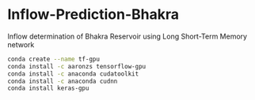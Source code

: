 # Inflow-Prediction-Bhakra
Inflow determination of Bhakra Reservoir using Long Short-Term Memory network
```bash
conda create --name tf-gpu
conda install -c aaronzs tensorflow-gpu
conda install -c anaconda cudatoolkit
conda install -c anaconda cudnn
conda install keras-gpu
```
